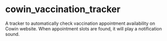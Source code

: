 # cowin_vaccination_tracker
A tracker to automatically check vaccination appointment availability on Cowin website. When appointment slots are found, it will play a notification sound.
